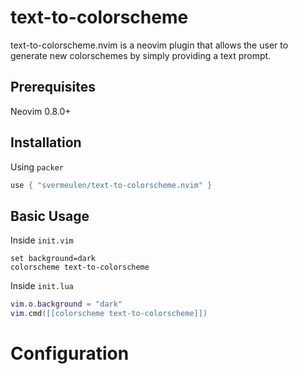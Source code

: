 
# text-to-colorscheme

text-to-colorscheme.nvim is a neovim plugin that allows the user to generate new colorschemes by simply providing a text prompt.

## Prerequisites

Neovim 0.8.0+

## Installation

Using `packer`

```lua
use { "svermeulen/text-to-colorscheme.nvim" }
```

## Basic Usage

Inside `init.vim`

```vim
set background=dark
colorscheme text-to-colorscheme
```

Inside `init.lua`

```lua
vim.o.background = "dark"
vim.cmd([[colorscheme text-to-colorscheme]])
```

# Configuration

